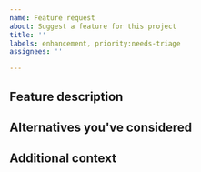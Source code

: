 ```yaml
---
name: Feature request
about: Suggest a feature for this project
title: ''
labels: enhancement, priority:needs-triage
assignees: ''

---
```


## Feature description
<!-- A clear and concise description of what the problem is. Ex. I'm always frustrated when [...] -->

## Alternatives you've considered
<!-- A clear and concise description of any alternative solutions or features you've considered. -->

## Additional context
<!-- Add any other context or screenshots about the feature request here. -->
